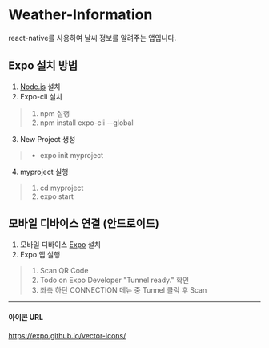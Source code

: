 # Weather-Information
react-native를 사용하여 날씨 정보를 알려주는 앱입니다.


## Expo 설치 방법
1. [Node.js](https://nodejs.org/ko/) 설치
2. Expo-cli 설치
 >1) npm 실행
 >2) npm install expo-cli --global
3. New Project 생성
 >- expo init myproject
4. myproject 실행
 >1) cd myproject
 >2) expo start
  
  
## 모바일 디바이스 연결 (안드로이드)
1. 모바일 디바이스 [Expo](https://play.google.com/store/apps/details?id=host.exp.exponent&rdid=host.exp.exponent) 설치 
2. Expo 앱 실행
 >1) Scan QR Code
 >2) Todo on Expo Developer "Tunnel ready." 확인
 >3) 좌측 하단 CONNECTION 메뉴 중 Tunnel 클릭 후 Scan
 
 ---------------------------------------
 
 #### 아이콘 URL
<https://expo.github.io/vector-icons/>
